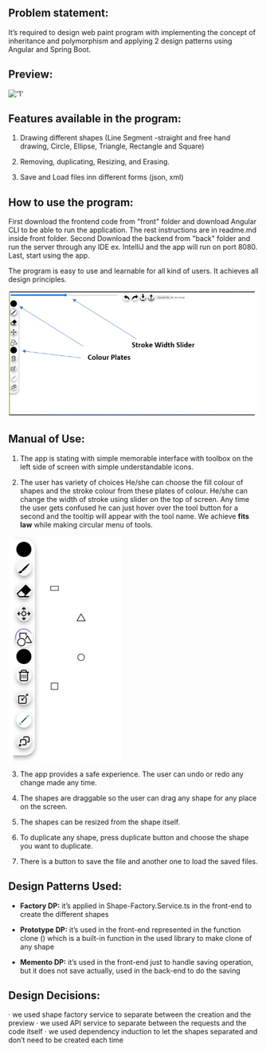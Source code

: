 

## Problem statement:

It’s required to design web paint program with implementing the concept of inheritance and polymorphism and applying 2 design patterns using Angular and Spring Boot.

## Preview:
!['1'](docs/p.gif)

## Features available in the program:

1. Drawing different shapes (Line Segment -straight and free hand drawing, Circle, Ellipse, Triangle, Rectangle and Square)

2. Removing, duplicating, Resizing, and Erasing.

3. Save and Load files inn different forms (json, xml)

## How to use the program:

First download the frontend code from "front" folder and download Angular CLI to be able to run the application. The rest instructions are in readme.md inside front folder. Second Download the backend from "back" folder and run the server through any IDE ex. IntelliJ and the app will run on port 8080. Last, start using the app.

The program is easy to use and learnable for all kind of users.  It achieves all design principles.

!['1'](docs/1.png)


## Manual of Use:

1. The app is stating with simple memorable interface with toolbox on the left side of screen with simple understandable icons.

2. The user has variety of choices
He/she can choose the fill colour of shapes and the stroke colour from these plates of colour.
He/she can change the width of stroke using slider on the top of screen.
Any time the user gets confused he can just hover over the tool button for a second and the tooltip will appear with the tool name.
We achieve **fits law** while making circular menu of tools.

!['1'](docs/2.png)


3. The app provides a safe experience. The user can undo or redo any change made any time.

4. The shapes are draggable so the user can drag any shape for any place on the screen.

5. The shapes can be resized from the shape itself.

6. To duplicate any shape, press duplicate button and choose the shape you want to duplicate.

7. There is a button to save the file and another one to load the saved files.

## Design Patterns Used:

- **Factory DP:** it’s applied in Shape-Factory.Service.ts in the front-end to create the different shapes

- **Prototype DP:** it’s used in the front-end represented in the function clone () which is a built-in function in the used library to make clone of any shape

- **Memento DP:** it’s used in the front-end just to handle saving operation, but it does not save actually, used in the back-end to do the saving

## Design Decisions:

· we used shape factory service to separate between the creation and the preview
· we used API service to separate between the requests and the code itself
· we used dependency induction to let the shapes separated and don’t need to be created each time
